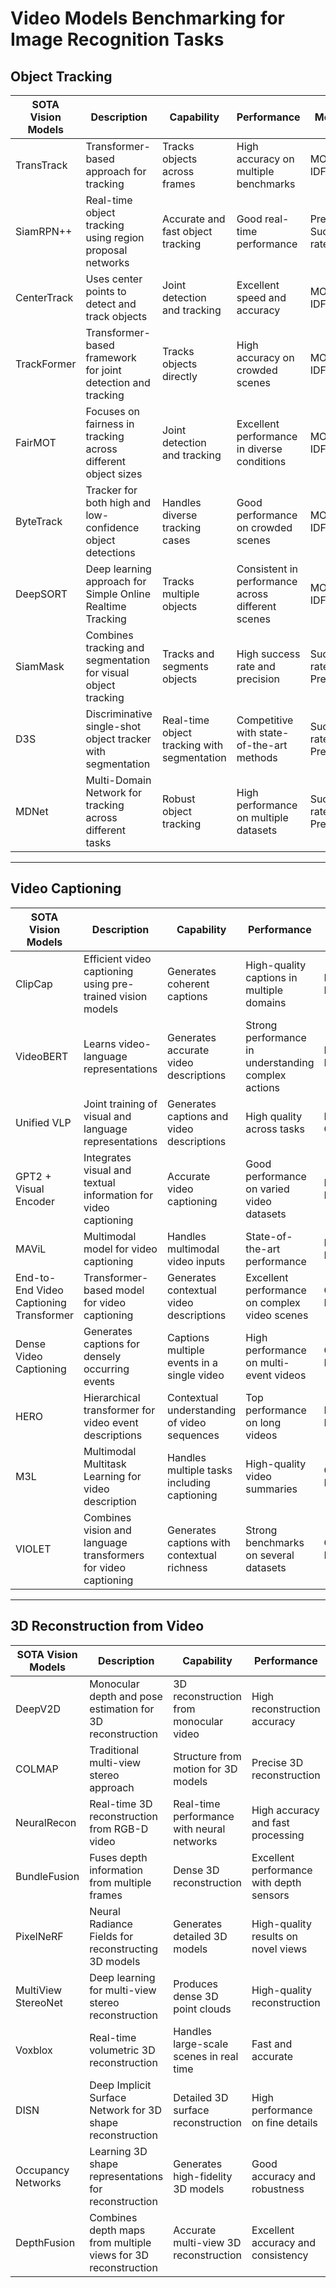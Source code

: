 # Video Models Benchmarking for Image Recognition Tasks


## Object Tracking

| SOTA Vision Models | Description | Capability | Performance | Metrics | Datasets |
|--|--|--|--|--|--|
| TransTrack | Transformer-based approach for tracking | Tracks objects across frames | High accuracy on multiple benchmarks | MOTA, IDF1 | MOT17, MOT20 |
| SiamRPN++ | Real-time object tracking using region proposal networks | Accurate and fast object tracking | Good real-time performance | Precision, Success rate | GOT-10k, LaSOT |
| CenterTrack | Uses center points to detect and track objects | Joint detection and tracking | Excellent speed and accuracy | MOTA, IDF1 | MOT17 |
| TrackFormer | Transformer-based framework for joint detection and tracking | Tracks objects directly | High accuracy on crowded scenes | MOTA, IDF1 | MOT17, MOT20 |
| FairMOT | Focuses on fairness in tracking across different object sizes | Joint detection and tracking | Excellent performance in diverse conditions | MOTA, IDF1 | MOT16, MOT20 |
| ByteTrack | Tracker for both high and low-confidence object detections | Handles diverse tracking cases | Good performance on crowded scenes | MOTA, IDF1 | MOT17, MOT20 |
| DeepSORT | Deep learning approach for Simple Online Realtime Tracking | Tracks multiple objects | Consistent in performance across different scenes | MOTA, IDF1 | MOT16, KITTI |
| SiamMask | Combines tracking and segmentation for visual object tracking | Tracks and segments objects | High success rate and precision | Success rate, Precision | VOT2018, LaSOT |
| D3S | Discriminative single-shot object tracker with segmentation | Real-time object tracking with segmentation | Competitive with state-of-the-art methods | Success rate, Precision | VOT2018, GOT-10k |
| MDNet | Multi-Domain Network for tracking across different tasks | Robust object tracking | High performance on multiple datasets | Success rate, Precision | VOT2015, OTB-100 |

---

## Video Captioning

| SOTA Vision Models | Description | Capability | Performance | Metrics | Datasets |
|--|--|--|--|--|--|
| ClipCap | Efficient video captioning using pre-trained vision models | Generates coherent captions | High-quality captions in multiple domains | BLEU, METEOR | MSVD, MSR-VTT |
| VideoBERT | Learns video-language representations | Generates accurate video descriptions | Strong performance in understanding complex actions | BLEU, METEOR | HowTo100M |
| Unified VLP | Joint training of visual and language representations | Generates captions and video descriptions | High quality across tasks | BLEU, CIDEr | MSR-VTT, YouCook2 |
| GPT2 + Visual Encoder | Integrates visual and textual information for video captioning | Accurate video captioning | Good performance on varied video datasets | BLEU, METEOR | MSVD, MSR-VTT |
| MAViL | Multimodal model for video captioning | Handles multimodal video inputs | State-of-the-art performance | BLEU, METEOR | MSR-VTT |
| End-to-End Video Captioning Transformer | Transformer-based model for video captioning | Generates contextual video descriptions | Excellent performance on complex video scenes | CIDEr, BLEU | ActivityNet, MSVD |
| Dense Video Captioning | Generates captions for densely occurring events | Captions multiple events in a single video | High performance on multi-event videos | CIDEr, BLEU | ActivityNet Captions |
| HERO | Hierarchical transformer for video event descriptions | Contextual understanding of video sequences | Top performance on long videos | BLEU, METEOR | TVQA, HowTo100M |
| M3L | Multimodal Multitask Learning for video description | Handles multiple tasks including captioning | High-quality video summaries | CIDEr, BLEU | YouCook2, MSVD |
| VIOLET | Combines vision and language transformers for video captioning | Generates captions with contextual richness | Strong benchmarks on several datasets | CIDEr, BLEU | YouCook2, MSVD |

---

## 3D Reconstruction from Video

| SOTA Vision Models | Description | Capability | Performance | Metrics | Datasets |
|--|--|--|--|--|--|
| DeepV2D | Monocular depth and pose estimation for 3D reconstruction | 3D reconstruction from monocular video | High reconstruction accuracy | RMSE, Depth Error | NYU-Depth, KITTI |
| COLMAP | Traditional multi-view stereo approach | Structure from motion for 3D models | Precise 3D reconstruction | Point accuracy | ETH3D, Tanks and Temples |
| NeuralRecon | Real-time 3D reconstruction from RGB-D video | Real-time performance with neural networks | High accuracy and fast processing | 3D IoU, F-Score | ScanNet, TUM-RGBD |
| BundleFusion | Fuses depth information from multiple frames | Dense 3D reconstruction | Excellent performance with depth sensors | Accuracy, F-Score | ScanNet, NYU-Depth |
| PixelNeRF | Neural Radiance Fields for reconstructing 3D models | Generates detailed 3D models | High-quality results on novel views | PSNR, SSIM | ShapeNet, ScanNet |
| MultiView StereoNet | Deep learning for multi-view stereo reconstruction | Produces dense 3D point clouds | High-quality reconstruction | 3D IoU, F-Score | DTU, Tanks and Temples |
| Voxblox | Real-time volumetric 3D reconstruction | Handles large-scale scenes in real time | Fast and accurate | RMSE, Depth Error | KITTI, TUM-RGBD |
| DISN | Deep Implicit Surface Network for 3D shape reconstruction | Detailed 3D surface reconstruction | High performance on fine details | Chamfer Distance | ShapeNet, KITTI |
| Occupancy Networks | Learning 3D shape representations for reconstruction | Generates high-fidelity 3D models | Good accuracy and robustness | Chamfer Distance, IoU | ShapeNet, KITTI |
| DepthFusion | Combines depth maps from multiple views for 3D reconstruction | Accurate multi-view 3D reconstruction | Excellent accuracy and consistency | RMSE, Depth Error | ScanNet, NYU-Depth |

